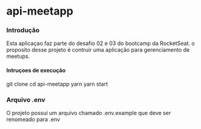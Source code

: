 # api-meetapp

### Introdução

Esta aplicaçao faz parte do desafio 02 e 03 do bootcamp da RocketSeat. o proposito desse projeto é contruir uma aplicação para gerenciamento de meetups.

#### Intruçoes de execução

git clone
cd api-meetapp
yarn
yarn start

### Arquivo .env

O projeto possui um arquivo chamado .env.example que deve ser renomeado para .env
